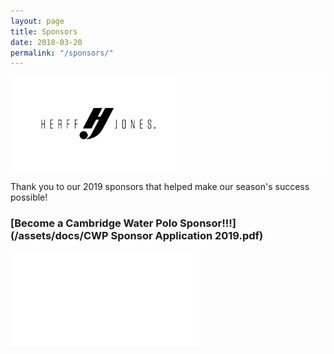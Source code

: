 ```yaml
---
layout: page
title: Sponsors
date: 2018-03-20
permalink: "/sponsors/"
---
```



<div class="row rounded m-2 text-center" style="background-color: rgba(255, 255, 255, 0.8)">
    
<!-- <img class="col-xs-2 mb-2 p-2" src="/assets/images/sponsors/el-don-color-edited.png" height="150px"/> -->
<img class="col-xs-2 m-auto p-2 mw-100 d-block" src="/assets/images/sponsors/hj-color-edited.png" height="150px"/>

</div>

<p class="mb-4">Thank you to our 2019 sponsors that helped make our season's success possible!</p>

<div class="text-center mt-4">

### [Become a Cambridge Water Polo Sponsor!!!](/assets/docs/CWP Sponsor Application 2019.pdf)

</div>

<div class="text-center mb-4">

<embed class="pdf-form" src="/assets/docs/CWP Sponsor Application 2019.pdf"/>

</div>
